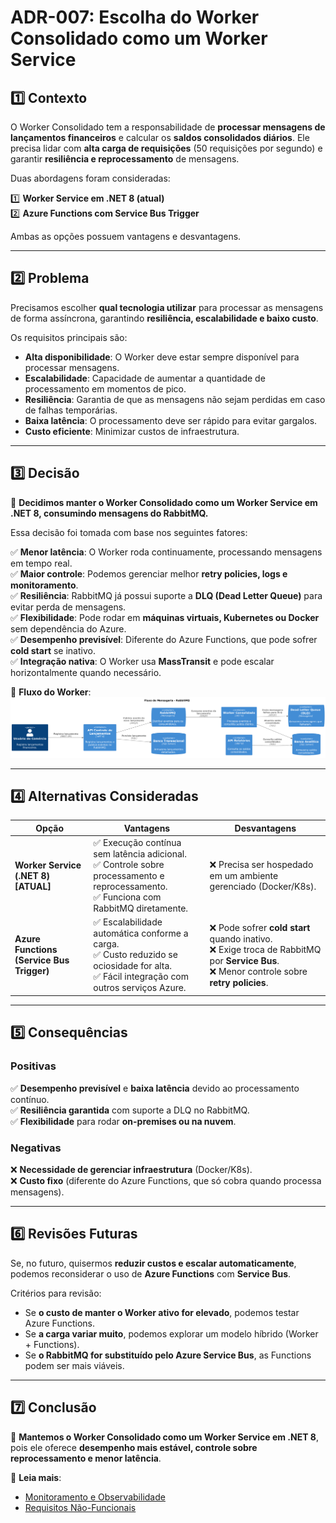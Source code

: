 # ADR-007: Escolha do Worker Consolidado como um Worker Service

## 1️⃣ Contexto

O Worker Consolidado tem a responsabilidade de **processar mensagens de lançamentos financeiros** e calcular os **saldos consolidados diários**. Ele precisa lidar com **alta carga de requisições** (50 requisições por segundo) e garantir **resiliência e reprocessamento** de mensagens.

Duas abordagens foram consideradas:

1️⃣ **Worker Service em .NET 8 (atual)**  
2️⃣ **Azure Functions com Service Bus Trigger**  

Ambas as opções possuem vantagens e desvantagens.

---

## 2️⃣ Problema

Precisamos escolher **qual tecnologia utilizar** para processar as mensagens de forma assíncrona, garantindo **resiliência, escalabilidade e baixo custo**.

Os requisitos principais são:
- **Alta disponibilidade**: O Worker deve estar sempre disponível para processar mensagens.  
- **Escalabilidade**: Capacidade de aumentar a quantidade de processamento em momentos de pico.  
- **Resiliência**: Garantia de que as mensagens não sejam perdidas em caso de falhas temporárias.  
- **Baixa latência**: O processamento deve ser rápido para evitar gargalos.  
- **Custo eficiente**: Minimizar custos de infraestrutura.  

---

## 3️⃣ Decisão  

📌 **Decidimos manter o Worker Consolidado como um Worker Service em .NET 8, consumindo mensagens do RabbitMQ.**  

Essa decisão foi tomada com base nos seguintes fatores:

✅ **Menor latência**: O Worker roda continuamente, processando mensagens em tempo real.  
✅ **Maior controle**: Podemos gerenciar melhor **retry policies, logs e monitoramento**.  
✅ **Resiliência**: RabbitMQ já possui suporte a **DLQ (Dead Letter Queue)** para evitar perda de mensagens.  
✅ **Flexibilidade**: Pode rodar em **máquinas virtuais, Kubernetes ou Docker** sem dependência do Azure.  
✅ **Desempenho previsível**: Diferente do Azure Functions, que pode sofrer **cold start** se inativo.  
✅ **Integração nativa**: O Worker usa **MassTransit** e pode escalar horizontalmente quando necessário.  

📄 **Fluxo do Worker**:  
![Fluxo do Worker](../images/fluxo-de-mensageria.png)

---

## 4️⃣ Alternativas Consideradas  

| Opção | Vantagens | Desvantagens |
|----------------|----------------------------------------------------------------|-------------------------------|
| **Worker Service (.NET 8) [ATUAL]** | ✅ Execução contínua sem latência adicional. <br> ✅ Controle sobre processamento e reprocessamento. <br> ✅ Funciona com RabbitMQ diretamente. | ❌ Precisa ser hospedado em um ambiente gerenciado (Docker/K8s). |
| **Azure Functions (Service Bus Trigger)** | ✅ Escalabilidade automática conforme a carga. <br> ✅ Custo reduzido se ociosidade for alta. <br> ✅ Fácil integração com outros serviços Azure. | ❌ Pode sofrer **cold start** quando inativo. <br> ❌ Exige troca de RabbitMQ por **Service Bus**. <br> ❌ Menor controle sobre **retry policies**. |

---

## 5️⃣ Consequências  

### **Positivas**  
✅ **Desempenho previsível** e **baixa latência** devido ao processamento contínuo.  
✅ **Resiliência garantida** com suporte a DLQ no RabbitMQ.  
✅ **Flexibilidade** para rodar **on-premises ou na nuvem**.  

### **Negativas**  
❌ **Necessidade de gerenciar infraestrutura** (Docker/K8s).  
❌ **Custo fixo** (diferente do Azure Functions, que só cobra quando processa mensagens).  

---

## 6️⃣ Revisões Futuras  

Se, no futuro, quisermos **reduzir custos e escalar automaticamente**, podemos reconsiderar o uso de **Azure Functions** com **Service Bus**.  

Critérios para revisão:
- Se **o custo de manter o Worker ativo for elevado**, podemos testar Azure Functions.  
- Se **a carga variar muito**, podemos explorar um modelo híbrido (Worker + Functions).  
- Se **o RabbitMQ for substituído pelo Azure Service Bus**, as Functions podem ser mais viáveis.  

---

## 7️⃣ Conclusão  

📌 **Mantemos o Worker Consolidado como um Worker Service em .NET 8**, pois ele oferece **desempenho mais estável, controle sobre reprocessamento e menor latência**.  

📄 **Leia mais**:  

- [Monitoramento e Observabilidade](../monitoramento/monitoramento-observabilidade.md)  
- [Requisitos Não-Funcionais](../requisitos/naofuncionais/requisitos-nao-funcionais.md)  
